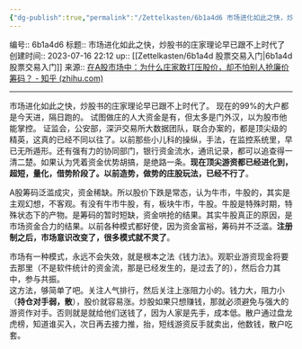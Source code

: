 ```yaml
---
{"dg-publish":true,"permalink":"/Zettelkasten/6b1a4d6 市场进化如此之快，炒股书的庄家理论早已跟不上时代了/","dgPassFrontmatter":true}
---
```


编号:: 6b1a4d6
标题:: 市场进化如此之快，炒股书的庄家理论早已跟不上时代了
创建时间:: 2023-07-16 22:12
up:: [[Zettelkasten/6b1a4d 股票交易入门\|6b1a4d 股票交易入门]]
来源:: [在A股市场中：为什么庄家敢打压股价，却不怕别人抢廉价筹码？ - 知乎 (zhihu.com)](https://www.zhihu.com/question/599339828/answer/3066153131)

---

市场进化如此之快，炒股书的庄家理论早已跟不上时代了。 现在的99%的大户都是今天进，隔日跑的。
试图做庄的人大资金是有，但太多是门外汉，以为股市他能掌控。  证监会，公安部，深沪交易所大数据团队，联合办案的，都是顶尖级的精英，这真的已经不同以往了。以前那些小儿科的操纵，手法，在监控系统里，早已无所遁形。还有强有力的协同部门，银行资金流水，通讯记录，都可以追查得一清二楚。如果认为凭着资金优势胡搞，是绝路一条。**现在顶尖游资都已经进化到，超短，量化，借势阶段了。以前造势，做势的庄股玩法，已经不行了**。

A股筹码泛滥成灾，资金稀缺。所以股价下跌是常态，认为牛市，牛股的，其实是主观幻想，不客观。有没有牛市牛股，有，板块牛市，牛股。牛股是特殊时期，特殊状态下的产物。是筹码的暂时短缺，资金哄抢的结果。其实牛股真正的原因，是市场资金合力的结果。以前各种模式都好使，因为资金富裕，筹码并不泛滥。**注册制之后，市场意识改变了，很多模式就不灵了**。  
  
市场有一种模式，永远不会失效，就是根本之法《钱力法》。观职业游资现金将要去那里（不是软件统计的资金流，那是已经发生的，是过去了的），然后合力其中，参与共振。  
这方法，够简单了吧。关注人气排行，然后关注上涨阻力小的。钱力大，阻力小（**持仓对手弱，散**），股价就容易涨。炒股如果只想赚钱，那就必须避免与强大的游资作对手。否则就是就给他们送钱了，因为人家是先手，成本低。散户通过盘龙虎榜，知道谁买入，次日再去接力推，抬，短线游资反手就卖出，他数钱，散户吃套。
  
